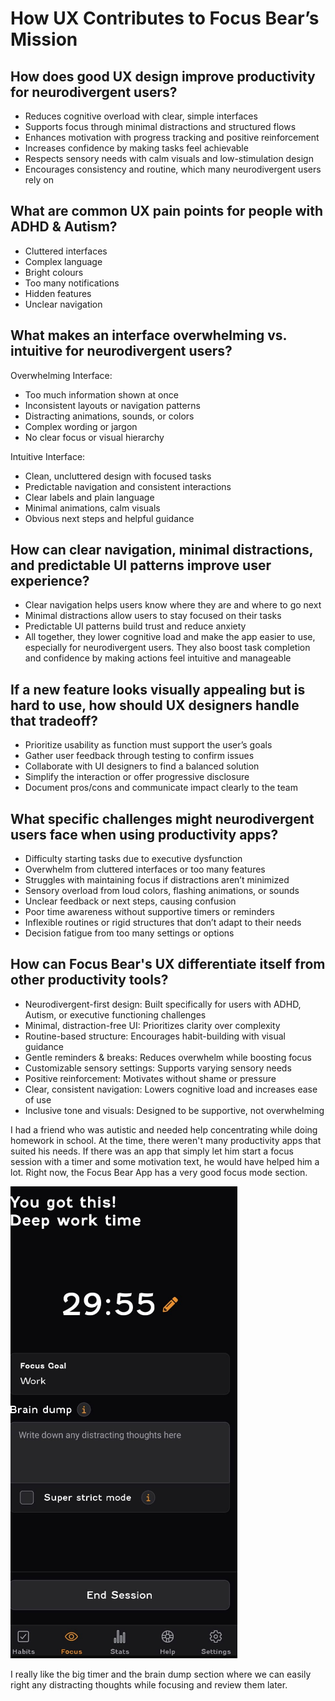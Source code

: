 # How UX Contributes to Focus Bear’s Mission

## How does good UX design improve productivity for neurodivergent users?
- Reduces cognitive overload with clear, simple interfaces
- Supports focus through minimal distractions and structured flows
- Enhances motivation with progress tracking and positive reinforcement
- Increases confidence by making tasks feel achievable
- Respects sensory needs with calm visuals and low-stimulation design
- Encourages consistency and routine, which many neurodivergent users rely on

## What are common UX pain points for people with ADHD & Autism?
- Cluttered interfaces
- Complex language
- Bright colours
- Too many notifications
- Hidden features
- Unclear navigation

## What makes an interface overwhelming vs. intuitive for neurodivergent users?
Overwhelming Interface:
- Too much information shown at once
- Inconsistent layouts or navigation patterns
- Distracting animations, sounds, or colors
- Complex wording or jargon
- No clear focus or visual hierarchy

Intuitive Interface:
- Clean, uncluttered design with focused tasks
- Predictable navigation and consistent interactions
- Clear labels and plain language
- Minimal animations, calm visuals
- Obvious next steps and helpful guidance

## How can clear navigation, minimal distractions, and predictable UI patterns improve user experience?
- Clear navigation helps users know where they are and where to go next
- Minimal distractions allow users to stay focused on their tasks
- Predictable UI patterns build trust and reduce anxiety
- All together, they lower cognitive load and make the app easier to use, especially for neurodivergent users. They also boost task completion and confidence by making actions feel intuitive and manageable

## If a new feature looks visually appealing but is hard to use, how should UX designers handle that tradeoff?
- Prioritize usability as function must support the user’s goals
- Gather user feedback through testing to confirm issues
- Collaborate with UI designers to find a balanced solution
- Simplify the interaction or offer progressive disclosure
- Document pros/cons and communicate impact clearly to the team

## What specific challenges might neurodivergent users face when using productivity apps?
- Difficulty starting tasks due to executive dysfunction
- Overwhelm from cluttered interfaces or too many features
- Struggles with maintaining focus if distractions aren’t minimized
- Sensory overload from loud colors, flashing animations, or sounds
- Unclear feedback or next steps, causing confusion
- Poor time awareness without supportive timers or reminders
- Inflexible routines or rigid structures that don’t adapt to their needs
- Decision fatigue from too many settings or options

## How can Focus Bear's UX differentiate itself from other productivity tools?
- Neurodivergent-first design: Built specifically for users with ADHD, Autism, or executive functioning challenges
- Minimal, distraction-free UI: Prioritizes clarity over complexity
- Routine-based structure: Encourages habit-building with visual guidance
- Gentle reminders & breaks: Reduces overwhelm while boosting focus
- Customizable sensory settings: Supports varying sensory needs
- Positive reinforcement: Motivates without shame or pressure
- Clear, consistent navigation: Lowers cognitive load and increases ease of use
- Inclusive tone and visuals: Designed to be supportive, not overwhelming

I had a friend who was autistic and needed help concentrating while doing homework in school. At the time, there weren't many productivity apps that suited his needs. If there was an app that simply let him start a focus session with a timer and some motivation text, he would have helped him a lot. Right now, the Focus Bear App has a very good focus mode section.

![Screenshot of Focus Mode on the Focus Bear App](image-15.png)

I really like the big timer and the brain dump section where we can easily right any distracting thoughts while focusing and review them later.